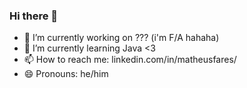 ### Hi there 👋

- 🔭 I’m currently working on ??? (i'm F/A hahaha) 
- 🌱 I’m currently learning Java <3
- 📫 How to reach me: linkedin.com/in/matheusfares/
- 😄 Pronouns: he/him
